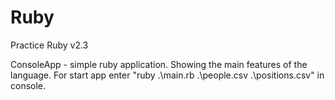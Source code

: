 # Ruby
Practice Ruby v2.3

ConsoleApp - simple ruby application. Showing the main features of the language. For start app enter "ruby .\main.rb .\people.csv .\positions.csv" in console.